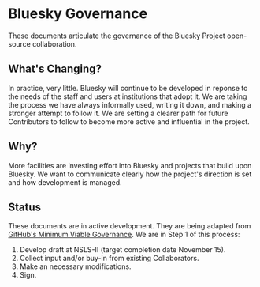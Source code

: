 # Bluesky Governance

These documents articulate the governance of the Bluesky Project open-source
collaboration.

## What's Changing?

In practice, very little. Bluesky will continue to be developed in reponse to
the needs of the staff and users at institutions that adopt it. We are taking
the process we have always informally used, writing it down, and making a
stronger attempt to follow it. We are setting a clearer path for future
Contributors to follow to become more active and influential in the project.

## Why?

More facilities are investing effort into Bluesky and projects that build upon
Bluesky. We want to communicate clearly how the project's direction is set and
how development is managed.

## Status

These documents are in active development. They are being adapted from
[GitHub's Minimum Viable Governance](https://github.com/github/MVG).
We are in Step 1 of this process:

1. Develop draft at NSLS-II (target completion date November 15).
2. Collect input and/or buy-in from existing Collaborators.
3. Make an necessary modifications.
4. Sign.

